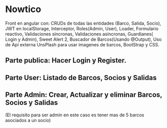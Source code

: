 # Nowtico

Front en angular con: CRUDs de todas las entidades (Barco, Salida, Socio), JWT en localStorage, Interceptor, Roles(Admin, User), Loader, Formulario reactivo, Validaciones síncronas, Validaciones asíncronas, Guardianes( Login y Admin), Sweet Alert 2, Buscador de Barcos(Usando @Output), Uso de Api externa UnsPlash para usar imagenes de barcos, BootStrap y CSS. 

## Parte publica: Hacer Login y Register. 

## Parte User: Listado de Barcos, Socios y Salidas 

## Parte Admin: Crear, Actualizar y eliminar Barcos, Socios y Salidas 
(El requisito para ser admin en este caso es tener mas de 5 barcos asociados a un socio)
